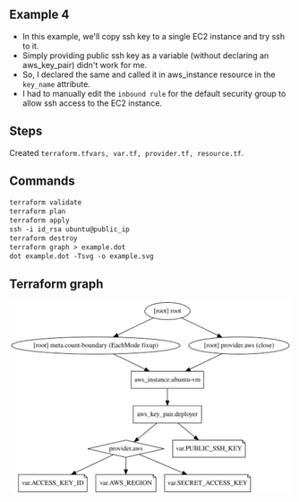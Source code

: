 ## Example 4
* In this example, we'll copy ssh key to a single EC2 instance and try ssh to it.
* Simply providing public ssh key as a variable (without declaring an aws_key_pair) didn't work for me.
* So, I declared the same and called it in aws_instance resource in the `key_name` attribute.
* I had to manually edit the `inbound rule` for the default security group to allow ssh access to the EC2 instance.

## Steps
Created `terraform.tfvars, var.tf, provider.tf, resource.tf`.

## Commands
```
terraform validate
terraform plan
terraform apply
ssh -i id_rsa ubuntu@public_ip
terraform destroy
terraform graph > example.dot
dot example.dot -Tsvg -o example.svg
```

## Terraform graph

![](./example.svg)
